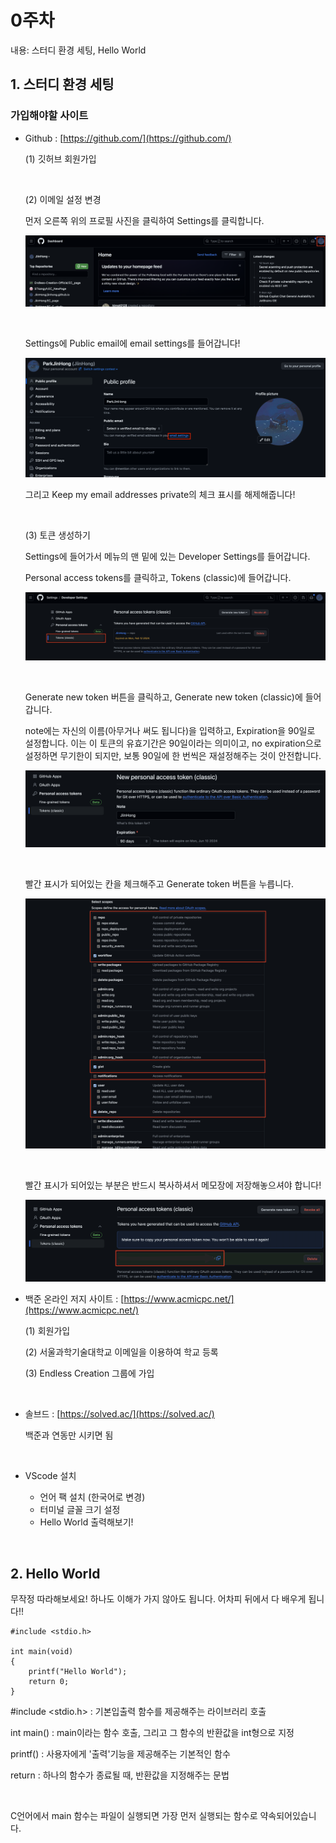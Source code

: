 # 0주차

내용: 스터디 환경 세팅, Hello World

## 1. 스터디 환경 세팅

### 가입해야할 사이트

- Github : [https://github.com/](https://github.com/)
    
    (1) 깃허브 회원가입

    <br/>

    (2) 이메일 설정 변경
    
     먼저 오른쪽 위의 프로필 사진을 클릭하여 Settings를 클릭합니다.
    
    ![Untitled](image/0주차1.png)
    
    <br/>
    
    Settings에 Public email에 email settings를 들어갑니다!
    
    ![Untitled](image/0주차2.png)
    
    그리고 Keep my email addresses private의 체크 표시를 해제해줍니다!
    
    <br/>

    (3) 토큰 생성하기
    
    Settings에 들어가서 메뉴의 맨 밑에 있는 Developer Settings를 들어갑니다.
    
    Personal access tokens를 클릭하고, Tokens (classic)에 들어갑니다.
    
    ![Untitled](image/0주차3.png)

    <br/>
    
    Generate new token 버튼을 클릭하고, Generate new token (classic)에 들어갑니다.
    
    note에는 자신의 이름(아무거나 써도 됩니다)을 입력하고, Expiration을 90일로 설정합니다. 이는 이 토큰의 유효기간은 90일이라는 의미이고, no expiration으로 설정하면 무기한이 되지만, 보통 90일에 한 번씩은 재설정해주는 것이 안전합니다.
    
    ![Untitled](image/0주차4.png)

    <br/>
    
    빨간 표시가 되어있는 칸을 체크해주고 Generate token 버튼을 누릅니다.
    
    ![Untitled](image/0주차5.png)
    
    <br/>

    빨간 표시가 되어있는 부분은 반드시 복사하셔서 메모장에 저장해놓으셔야 합니다!
    
    ![Untitled](image/0주차6.png)
    

- 백준 온라인 저지 사이트 : [https://www.acmicpc.net/](https://www.acmicpc.net/)
    
    (1) 회원가입
    
    (2) 서울과학기술대학교 이메일을 이용하여 학교 등록
    
    (3) Endless Creation 그룹에 가입

    <br/>
    
- 솔브드 : [https://solved.ac/](https://solved.ac/)
    
    백준과 연동만 시키면 됨

    <br/>

- VScode 설치
    - 언어 팩 설치 (한국어로 변경)
    - 터미널 글꼴 크기 설정
    - Hello World 출력해보기!

<br/>

## 2. Hello World

무작정 따라해보세요! 하나도 이해가 가지 않아도 됩니다. 어차피 뒤에서 다 배우게 됩니다!!

```
#include <stdio.h>

int main(void)
{
	printf("Hello World");
	return 0;
}
```

#include <stdio.h> : 기본입출력 함수를 제공해주는 라이브러리 호출

int main() : main이라는 함수 호출, 그리고 그 함수의 반환값을 int형으로 지정

printf() : 사용자에게 '출력'기능을 제공해주는 기본적인 함수

return : 하나의 함수가 종료될 때, 반환값을 지정해주는 문법

<br/>

C언어에서 main 함수는 파일이 실행되면 가장 먼저 실행되는 함수로 약속되어있습니다.
